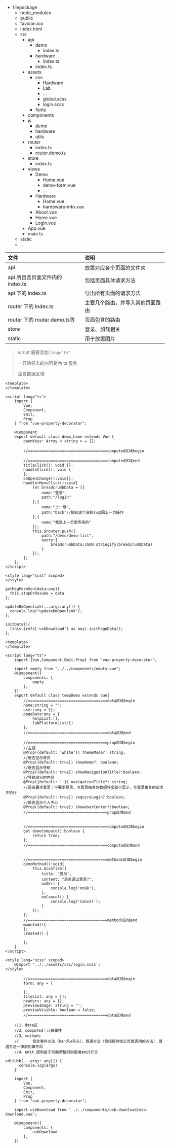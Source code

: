 
- filepackage
  + node_modules
  + public
   - favicon.ico
   - index.html
  + src
    - api
      + demo
        - index.ts
      + hardware
        - index.ts
      + index.ts
    - assets
      + css
        - Hardware
        - Lab
        - ...
        - global.scss
        - login.scss
      + fonts
    - components
    - js
      + demo
      + hardware
      + utils
    - router
      + index.ts
      + router.demo.ts 
    - store
      + index.ts
    - views
      + Demo
        - Home.vue
        - demo-form.vue
        - ...
      + Hardware
        - Home.vue
        - hardeware-info.vue
      + About.vue
      + Home.vue
      + Login.vue
    - App.vue
    - main.ts
  + static
  + ..

文件 | 说明  
:- | :- 
api | 放置对应各个页面的文件夹
api 所包含页面文件内的 index.ts | 包括页面具体请求方法
api 下的 index.ts | 导出所有页面的请求方法  
router 下的 index.ts | 主要几个路由，并导入其他页面路由
router 下的 router.demo.ts等 | 页面包含的路由
store | 登录、加载相关
static | 用于放置图片

> script 需要添加 `lang="ts"`  
> 
> 一开始导入的内容是为 ts 服务  
> 
> 注意数据区域  
```
<template>
</template>

<script lang="ts">
	import {
		Vue,
		Component,
		Emit,
		Prop
	} from "vue-property-decorator";

	@Component
	export default class demo_home extends Vue {
		openKeys: Array < string > = [];

		//===================================computed区域begin
		
		//===================================computed区域end
		titleClick(): void {};
		handleClick(): void { 
		};
		onOpenChange():void{};
		handlerMenuClick():void{
			let breadcrumbData = [{
				name:"登录",
				path:"/login"
			},{
				name:"上一级",
				path:"back"//碰到这个会执行返回上一页操作
			},{
				name:"我是上一页面传来的"
			}];
			this.$router.push({
				path:"/demo/demo-list",
				query:{
					breadcrumbData:JSON.stringify(breadcrumbData)
				}
			});
		};
	};
</script>

<style lang="scss" scoped>
</style>
```

```
getMsgFormSon(data:any){
  this.stopOrResume = data
};

updateDmOpenlink(...args:any[]) {
  console.log("updateDmOpenlink");
};

initData(){
  (this.$refs['usbDownload'] as any).initPageData();
};
```

```
<template>
</template>

<script lang="ts">
	import {Vue,Component,Emit,Prop} from "vue-property-decorator";
	
	import empty from "../../components/empty.vue";
	@Component({
		components: {
			empty
		},
	})
	export default class tempDemo extends Vue{
		//===================================data区域begin
		name:string = "";
		user:any = {}; 
		pageData:any = {
			helpList:[],
			labPlatformList:[]
		};
		//===================================data区域end
		
		//===================================prop区域begin
		//主题
		@Prop({default: 'white'}) themeMode?: string;
		//是否显示首页
		@Prop({default: true}) showHome?: boolean;
		//是否显示导航
		@Prop({default: true}) showNavigationTitle?:boolean;
		//导航部分的内容
		@Prop({default: ''}) navigationTitle?: string;
		//是否要求登录：不要求登录，与登录相关的数据将全部不显示，与登录相关的请求不执行
		@Prop({default: true}) requireLogin?:boolean;
		//是否显示个人中心
		@Prop({default: true}) showUserCenter?:boolean;
		//===================================prop区域end
		
		
		//===================================computed区域begin
		get demoCompute():boolean {
		    return true;
		};
		//===================================computed区域end
		
		
		//===================================methods区域begin
		demoMethod():void{
			this.$confirm({
				title: '提示',
				content: "是否退出登录?",
				onOk() {
					console.log('onOk');
				},
				onCancel() {
					console.log('Cancel');
				}
			});
		};
		//===================================methods区域end
		mounted(){
		};
		created() {

		};
	}
</script>

<style lang="scss" scoped>
	@import '../../assets/css/login.scss';
</style>

```

```
		//===================================data区域begin
		form: any = {

		};
		fileList: any = [];
		headers: any = {};
		previewImage: string = '';
		previewVisible: boolean = false;
		//===================================data区域end
```

```
	//1、data区
	//2、computed：计算属性
	//3、methods
	//		包含事件方法（handle开头），普通方法（包括提供给父页面调用的方法），普通方法一律放到事件后
	//4、emit 提供给子页面调整的则使用emit开头
```

```
editUsb(...args: any[]) {
      console.log(args)
    }
```

```
	import {
		Vue,
		Component,
		Emit,
		Prop
	} from "vue-property-decorator";
	
	import usbDownload from '../../components/usb-download/usb-download.vue';
	
	@Component({
		components: {
			usbDownload
		},
	})
```

